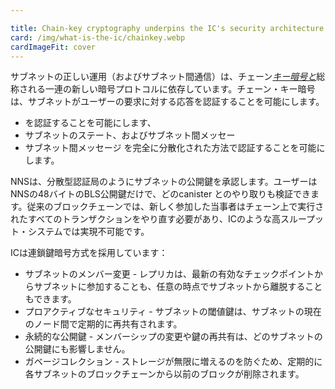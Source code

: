 ```yaml
---

title: Chain-key cryptography underpins the IC's security architecture
card: /img/what-is-the-ic/chainkey.webp
cardImageFit: cover
---
```

サブネットの正しい運用（およびサブネット間通信）は、チェーン[*キー暗号と*](/how-it-works/chain-key-technology/)総称される一連の新しい暗号プロトコルに依存しています。チェーン・キー暗号は、サブネットがユーザーの要求に対する応答を認証することを可能にします。

- を認証することを可能にします、
- サブネットのステート、およびサブネット間メッセー
- サブネット間メッセージ
  を完全に分散化された方法で認証することを可能にします。

NNSは、分散型認証局のようにサブネットの公開鍵を承認します。ユーザーはNNSの48バイトのBLS公開鍵だけで、どのcanister とのやり取りも検証できます。従来のブロックチェーンでは、新しく参加した当事者はチェーン上で実行されたすべてのトランザクションをやり直す必要があり、ICのような高スループット・システムでは実現不可能です。

ICは連鎖鍵暗号方式を採用しています：

- サブネットのメンバー変更 - レプリカは、最新の有効なチェックポイントからサブネットに参加することも、任意の時点でサブネットから離脱することもできます。
- プロアクティブなセキュリティ - サブネットの閾値鍵は、サブネットの現在のノード間で定期的に再共有されます。
- 永続的な公開鍵 - メンバーシップの変更や鍵の再共有は、どのサブネットの公開鍵にも影響しません。
- ガベージコレクション - ストレージが無限に増えるのを防ぐため、定期的に各サブネットのブロックチェーンから以前のブロックが削除されます。

<!---


The correct operation of subnets (and inter-subnet communication) relies on a suite of novel cryptographic protocols, collectively referred to as [*chain-key cryptography*](/how-it-works/chain-key-technology/). Chain-key cryptography makes it possible for subnets to authenticate
* responses to user requests,
* the subnet state, and
* inter-subnet messages
in a completely decentralized way.

The NNS endorses the public keys of subnets, much like a decentralized certification authority. Users only need the 48-byte BLS public key of the NNS to validate the interaction with any canister. Traditional blockchains typically require newly joined parties to redo all transactions ever performed on the chain, which is not feasible in a high-throughput system like the IC. 

The IC uses chain-key cryptography to provide:
* Subnet membership changes – A replica can join a subnet, by starting from the most recent valid checkpoint, or leave at any point in time.
* Proactive security – Threshold keys of the subnet are periodically reshared between the current nodes of the subnet.
* Permanent public keys – Membership changes and key resharing do not affect the public key of any subnet.
* Garbage collection – Periodically, previous blocks are pruned from each subnet blockchain to prevent storage from growing infinitely.


-->
